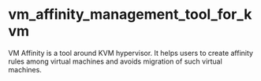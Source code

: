 vm_affinity_management_tool_for_kvm
===================================

VM Affinity is a tool around KVM hypervisor. It helps users to create affinity rules among virtual machines and avoids migration of such virtual machines.